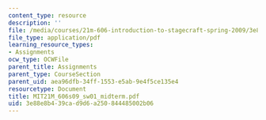 ```yaml
---
content_type: resource
description: ''
file: /media/courses/21m-606-introduction-to-stagecraft-spring-2009/3e88e8b439cad9d6a250844485002b06_MIT21M_606s09_sw01_midterm.pdf
file_type: application/pdf
learning_resource_types:
- Assignments
ocw_type: OCWFile
parent_title: Assignments
parent_type: CourseSection
parent_uid: aea96dfb-34ff-1553-e5ab-9e4f5ce135e4
resourcetype: Document
title: MIT21M_606s09_sw01_midterm.pdf
uid: 3e88e8b4-39ca-d9d6-a250-844485002b06
---
```

